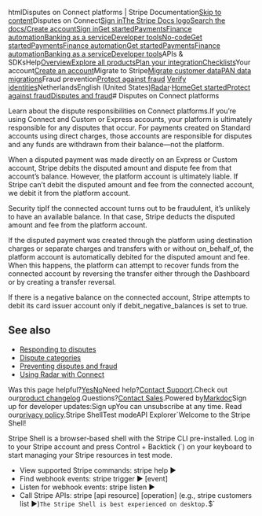 htmlDisputes on Connect platforms | Stripe Documentation[Skip to content](#main-content)Disputes on Connect[Sign in](https://dashboard.stripe.com/login?redirect=https%3A%2F%2Fdocs.stripe.com%2Fdisputes%2Fconnect)[The Stripe Docs logo](/)[Search the docs/](#)[Create account](https://dashboard.stripe.com/register)[Sign in](https://dashboard.stripe.com/login?redirect=https%3A%2F%2Fdocs.stripe.com%2Fdisputes%2Fconnect)[Get started](/get-started)[Payments](/payments)[Finance automation](/finance-automation)[Banking as a service](/financial-services)[Developer tools](/development)[No-code](/no-code)[Get started](/get-started)[Payments](/payments)[Finance automation](/finance-automation)[](#)[Get started](/get-started)[Payments](/payments)[Finance automation](/finance-automation)[Banking as a service](/financial-services)[Developer tools](/development)[](#)APIs & SDKsHelp[Overview](/docs/get-started)[Explore all products](/docs/products)[Plan your integration](#)[Checklists](#)Your account[Create an account](#)Migrate to Stripe[Migrate customer data](/docs/get-started/data-migrations)[PAN data migrations](#)Fraud prevention[Protect against fraud](#)
[Verify identities](#)NetherlandsEnglish (United States)[](#)[](#)[Radar](/radar)·[Home](/docs)[Get started](/docs/get-started)[Protect against fraud](/docs/radar)[Disputes and fraud](/docs/disputes)# Disputes on Connect platforms

Learn about the dispute responsibilities on Connect platforms.If you’re using Connect and Custom or Express accounts, your platform is ultimately responsible for any disputes that occur. For payments created on Standard accounts using direct charges, those accounts are responsible for disputes and any funds are withdrawn from their balance—not the platform.

When a disputed payment was made directly on an Express or Custom account, Stripe debits the disputed amount and dispute fee from that account’s balance. However, the platform account is ultimately liable. If Stripe can’t debit the disputed amount and fee from the connected account, we debit it from the platform account.

Security tipIf the connected account turns out to be fraudulent, it’s unlikely to have an available balance. In that case, Stripe deducts the disputed amount and fee from the platform account.

If the disputed payment was created through the platform using destination charges or separate charges and transfers with or without on_behalf_of, the platform account is automatically debited for the disputed amount and fee. When this happens, the platform can attempt to recover funds from the connected account by reversing the transfer either through the Dashboard or by creating a transfer reversal.

If there is a negative balance on the connected account, Stripe attempts to debit its card issuer account only if debit_negative_balances is set to true.

## See also

- [Responding to disputes](/disputes/responding)
- [Dispute categories](/disputes/categories)
- [Preventing disputes and fraud](/disputes/prevention)
- [Using Radar with Connect](/connect/radar)

Was this page helpful?[Yes](#)[No](#)Need help?[Contact Support](https://support.stripe.com/).Check out our[product changelog](https://stripe.com/blog/changelog).Questions?[Contact Sales](https://stripe.com/contact/sales).Powered by[Markdoc](https://markdoc.dev)Sign up for developer updates:Sign upYou can unsubscribe at any time. Read our[privacy policy](https://stripe.com/privacy).Stripe ShellTest modeAPI Explorer[](https://stripe.com/docs/stripe-cli#install)`Welcome to the Stripe Shell!

Stripe Shell is a browser-based shell with the Stripe CLI pre-installed. Log in to your
Stripe account and press Control + Backtick (`) on your keyboard to start managing your Stripe
resources in test mode.

- View supported Stripe commands: stripe help ▶️
- Find webhook events: stripe trigger ▶️ [event]
- Listen for webhook events: stripe listen ▶
- Call Stripe APIs: stripe [api resource] [operation] (e.g., stripe customers list ▶️)`The Stripe Shell is best experienced on desktop.`$`